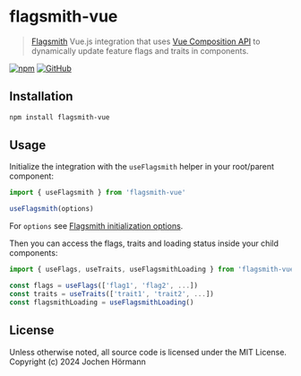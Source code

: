 # flagsmith-vue

> [Flagsmith](https://www.flagsmith.com) Vue.js integration that uses [Vue Composition API](https://vuejs.org/guide/extras/composition-api-faq.html) to dynamically update feature flags and traits in components.

[![npm](https://img.shields.io/npm/v/flagsmith-vue?color=red)](https://www.npmjs.com/package/flagsmith-vue) [![GitHub](https://img.shields.io/github/package-json/v/jhoermann/flagsmith-vue?color=blue&logo=github)](https://github.com/jhoermann/flagsmith-vue)

## Installation

```bash
npm install flagsmith-vue
```

## Usage

Initialize the integration with the `useFlagsmith` helper in your root/parent component:

```ts
import { useFlagsmith } from 'flagsmith-vue'

useFlagsmith(options)
```

For `options` see [Flagsmith initialization options](https://docs.flagsmith.com/clients/javascript#initialisation-options).

Then you can access the flags, traits and loading status inside your child components:

```ts
import { useFlags, useTraits, useFlagsmithLoading } from 'flagsmith-vue'

const flags = useFlags(['flag1', 'flag2', ...])
const traits = useTraits(['trait1', 'trait2', ...])
const flagsmithLoading = useFlagsmithLoading()
```

## License

Unless otherwise noted, all source code is licensed under the MIT License.  
Copyright (c) 2024 Jochen Hörmann
